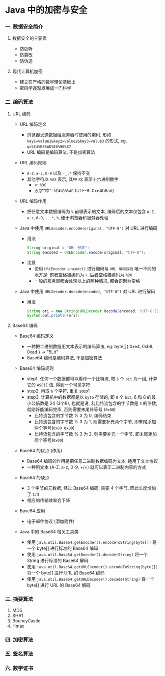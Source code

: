 # Java 中的加密与安全
### 一. 数据安全简介
1. 数据安全的三要素
    - 防窃听
    - 防篡改
    - 防伪造
    
2. 现代计算机加密
    - 建立在严格的数学理论基础上
    - 密码学逐渐发展成一门科学
    
### 二. 编码算法
1. URL 编码
    - URL 编码定义
        - 浏览器发送数据给服务器时使用的编码, 形如 `key1=value1&key2=value2&key3=value3` 的形式, eg. `q=%E4%B8%AD%E6%96%87`
        - URL 编码是编码算法, 不是加密算法
        
    - URL 编码规则
        - `A-Z`, `a-z`, `0-9` 以及 `-_.*` 保持不变
        - 其他字符以 `%XX` 表示, 其中 `XX` 表示十六进制数字
            - <: `%3C`
            - 汉字"中": `%E4%B8%AD` (UTF-8: 0xe4b8ad)
            
    - URL 编码作用
        - 把任意文本数据编码为 `%` 前缀表示的文本, 编码后的文本仅包含 `A-Z`, `a-z`, `0-9`, `-_.*`, `%`, 便于浏览器和服务器处理
            
    - Java 中使用 `URLEncoder.encode(original, "UTF-8")` 对 URL 进行编码
        - 用法
            ```java
            String original = "URL 参数";
            String encoded = URLEncoder.encode(original, "UTF-8");
            ```
        - 注意
            - 使用 `URLEncoder.encode()` 进行编码与 `URL 编码规则` 唯一不同的地方是: 前者空格被编码为 `+`, 后者空格被编码为 `%20`
            - 一般的服务器都会处理以上的两种情况, 都会识别为空格
            
    - Java 中使用 `URLDecoder.decode(encoded, "UTF-8")` 对 URL 进行解码
        - 用法
            ```java
            String ori = new String(URLDecoder.decode(encoded, "UTF-8"));
            System.out.println(ori);
            ```
            
2. Base64 编码
    - Base64 编码定义
        - 一种把二进制数据用文本表示的编码算法, eg. byte[]{ 0xe4, 0xb8, 0xad } -> "5Lit"
        - Base64 编码是编码算法, 不是加密算法
        
    - Base64 编码规则
        - step1. 任何一个数据都可以看作一个比特流, 取 `6` 个 `bit` 为一组, 计算它的 `ASCII` 值, 得到一个可见字符
        - step2. 再取 `6` 个字符, 重复 step1
        - step3. 计算机中的数据都是以 `byte` 存储的, 即 `8` 个 `bit`, 6 和 8 的最小公倍数是 24 (3个8), 也就是说, 若比特流包含的字节数是 `3` 的倍数, 就刚好能编码完毕, 否则需要末尾补等号 (`0x00`)
            - 比特流包含的字节数 % 3 为 0, 编码结束
            - 比特流包含的字节数 % 3 为 1, 则需要补充两个字节, 即末尾添加两个等号(`0x00 0x00`)
            - 比特流包含的字节数 % 3 为 2, 则需要补充一个字节, 即末尾添加两个等号(`0x00`)
        
    - Base64 的优点 (作用) 
        - Base64 编码的作用是把任意二进制数据编码为文本, 适用于文本协议
        - 一种用文本 (A-Z, a-z, 0-9, +/=) 就可以表示二进制内容的方式
        
    - Base64 的缺点
        - 3 个字节的元数据, 经过 Base64 编码, 需要 4 个字节, 因此长度增加了 `1/3`
        - 相应的传输效率会下降
        
    - Base64 应用
        - 电子邮件协议 (添加附件)
        
    - Java 中的 Base64 相关工具类
        - 使用 `java.util.Base64.getEncoder().encodeToString(byte[])` 将一个 byte[] 进行标准的 Base64 编码
        - 使用 `java.util.Base64.getDecoder().decode(String)` 将一个 String 进行标准的 Base64 解码
        - 使用 `java.util.Base64.getURLEncoder().encodeToString(byte[])` 将一个 byte[] 进行 URL 的 Base64 编码
        - 使用 `java.util.Base64.getURLDecoder().decode(String)` 将一个 byte[] 进行 URL 的 Base64 解码
        
### 三. 摘要算法
1. MD5
2. SHA1
3. BouncyCastle
4. Hmac
### 四. 加密算法
### 五. 签名算法
### 六. 数字证书
